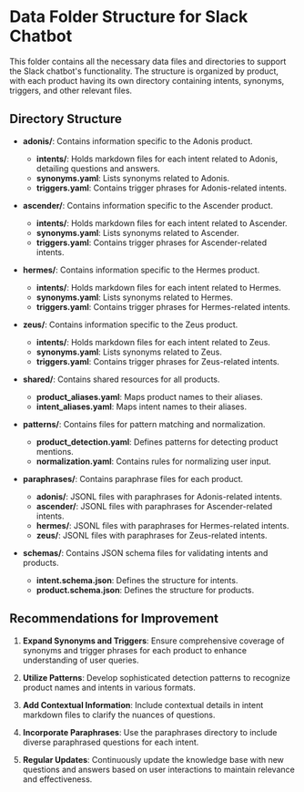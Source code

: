 # Data Folder Structure for Slack Chatbot

This folder contains all the necessary data files and directories to support the Slack chatbot's functionality. The structure is organized by product, with each product having its own directory containing intents, synonyms, triggers, and other relevant files.

## Directory Structure

- **adonis/**: Contains information specific to the Adonis product.
  - **intents/**: Holds markdown files for each intent related to Adonis, detailing questions and answers.
  - **synonyms.yaml**: Lists synonyms related to Adonis.
  - **triggers.yaml**: Contains trigger phrases for Adonis-related intents.

- **ascender/**: Contains information specific to the Ascender product.
  - **intents/**: Holds markdown files for each intent related to Ascender.
  - **synonyms.yaml**: Lists synonyms related to Ascender.
  - **triggers.yaml**: Contains trigger phrases for Ascender-related intents.

- **hermes/**: Contains information specific to the Hermes product.
  - **intents/**: Holds markdown files for each intent related to Hermes.
  - **synonyms.yaml**: Lists synonyms related to Hermes.
  - **triggers.yaml**: Contains trigger phrases for Hermes-related intents.

- **zeus/**: Contains information specific to the Zeus product.
  - **intents/**: Holds markdown files for each intent related to Zeus.
  - **synonyms.yaml**: Lists synonyms related to Zeus.
  - **triggers.yaml**: Contains trigger phrases for Zeus-related intents.

- **shared/**: Contains shared resources for all products.
  - **product_aliases.yaml**: Maps product names to their aliases.
  - **intent_aliases.yaml**: Maps intent names to their aliases.

- **patterns/**: Contains files for pattern matching and normalization.
  - **product_detection.yaml**: Defines patterns for detecting product mentions.
  - **normalization.yaml**: Contains rules for normalizing user input.

- **paraphrases/**: Contains paraphrase files for each product.
  - **adonis/**: JSONL files with paraphrases for Adonis-related intents.
  - **ascender/**: JSONL files with paraphrases for Ascender-related intents.
  - **hermes/**: JSONL files with paraphrases for Hermes-related intents.
  - **zeus/**: JSONL files with paraphrases for Zeus-related intents.

- **schemas/**: Contains JSON schema files for validating intents and products.
  - **intent.schema.json**: Defines the structure for intents.
  - **product.schema.json**: Defines the structure for products.

## Recommendations for Improvement

1. **Expand Synonyms and Triggers**: Ensure comprehensive coverage of synonyms and trigger phrases for each product to enhance understanding of user queries.

2. **Utilize Patterns**: Develop sophisticated detection patterns to recognize product names and intents in various formats.

3. **Add Contextual Information**: Include contextual details in intent markdown files to clarify the nuances of questions.

4. **Incorporate Paraphrases**: Use the paraphrases directory to include diverse paraphrased questions for each intent.

5. **Regular Updates**: Continuously update the knowledge base with new questions and answers based on user interactions to maintain relevance and effectiveness.